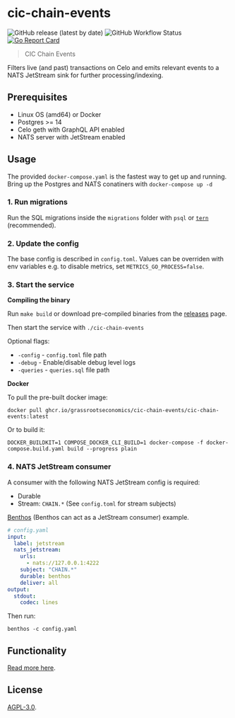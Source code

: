 # cic-chain-events

![GitHub release (latest by date)](https://img.shields.io/github/v/release/grassrootseconomics/cic-chain-events)
![GitHub Workflow Status](https://img.shields.io/github/actions/workflow/status/grassrootseconomics/cic-chain-events/build.yaml)
[![Go Report Card](https://goreportcard.com/badge/github.com/grassrootseconomics/cic-chain-events)](https://goreportcard.com/report/github.com/grassrootseconomics/cic-chain-events)

> CIC Chain Events

Filters live (and past) transactions on Celo and emits relevant events to a NATS JetStream sink for further processing/indexing.

## Prerequisites

- Linux OS (amd64) or Docker
- Postgres >= 14
- Celo geth with GraphQL API enabled
- NATS server with JetStream enabled

## Usage

The provided `docker-compose.yaml` is the fastest way to get up and running. Bring up the Postgres and NATS conatiners with `docker-compose up -d`

### 1. Run migrations

Run the SQL migrations inside the `migrations` folder with `psql` or [`tern`](https://github.com/jackc/tern) (recommended).

### 2. Update the config

The base config is described in `config.toml`. Values can be overriden with env variables e.g. to disable metrics, set `METRICS_GO_PROCESS=false`.

### 3. Start the service

**Compiling the binary**

Run `make build` or download pre-compiled binaries from the [releases](https://github.com/grassrootseconomics/cic-chain-events/releases) page.

Then start the service with `./cic-chain-events`

Optional flags:

- `-config` - `config.toml` file path
- `-debug` - Enable/disable debug level logs
- `-queries` - `queries.sql` file path

**Docker**

To pull the pre-built docker image:

`docker pull ghcr.io/grassrootseconomics/cic-chain-events/cic-chain-events:latest`

Or to build it:

`DOCKER_BUILDKIT=1 COMPOSE_DOCKER_CLI_BUILD=1 docker-compose -f docker-compose.build.yaml build --progress plain`

### 4. NATS JetStream consumer

A consumer with the following NATS JetStream config is required:

- Durable
- Stream: `CHAIN.*` (See `config.toml` for stream subjects)

[Benthos](https://benthos.dev) (Benthos can act as a JetStream consumer) example.

```yaml
# config.yaml
input:
  label: jetstream
  nats_jetstream:
    urls:
      - nats://127.0.0.1:4222
    subject: "CHAIN.*"
    durable: benthos
    deliver: all
output:
  stdout:
    codec: lines
```

Then run:

`benthos -c config.yaml`

## Functionality

[Read more here](docs/functionality.md).

## License

[AGPL-3.0](LICENSE).
